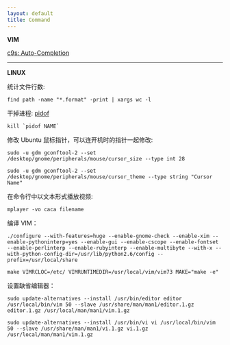 ```yaml
---
layout: default
title: Command
---
```


__VIM__

[c9s: Auto-Completion](http://c9s.me/vim-zh/html/Auto-Completion.html)

---

__LINUX__

统计文件行数:

`find path -name "*.format" -print | xargs wc -l`

干掉进程: [pidof](http://en.wikipedia.org/wiki/Pidof)

`` kill `pidof NAME` ``

修改 Ubuntu 鼠标指针，可以连开机时的指针一起修改:

`sudo -u gdm gconftool-2 --set /desktop/gnome/peripherals/mouse/cursor_size --type int 28`

`sudo -u gdm gconftool-2 --set /desktop/gnome/peripherals/mouse/cursor_theme --type string "Cursor Name"`

在命令行中以文本形式播放视频:

`mplayer -vo caca filename`

编译 VIM：

`./configure --with-features=huge --enable-gnome-check --enable-xim --enable-pythoninterp=yes --enable-gui --enable-cscope --enable-fontset --enable-perlinterp --enable-rubyinterp --enable-multibyte --with-x --with-python-config-dir=/usr/lib/python2.6/config --prefix=/usr/local/share`

`make VIMRCLOC=/etc/ VIMRUNTIMEDIR=/usr/local/vim/vim73 MAKE="make -e"`

设置缺省编辑器：

`sudo update-alternatives --install /usr/bin/editor editor /usr/local/bin/vim 50 --slave /usr/share/man/man1/editor.1.gz editor.1.gz /usr/local/man/man1/vim.1.gz`

`sudo update-alternatives --install /usr/bin/vi vi /usr/local/bin/vim 50 --slave /usr/share/man/man1/vi.1.gz vi.1.gz /usr/local/man/man1/vim.1.gz `

